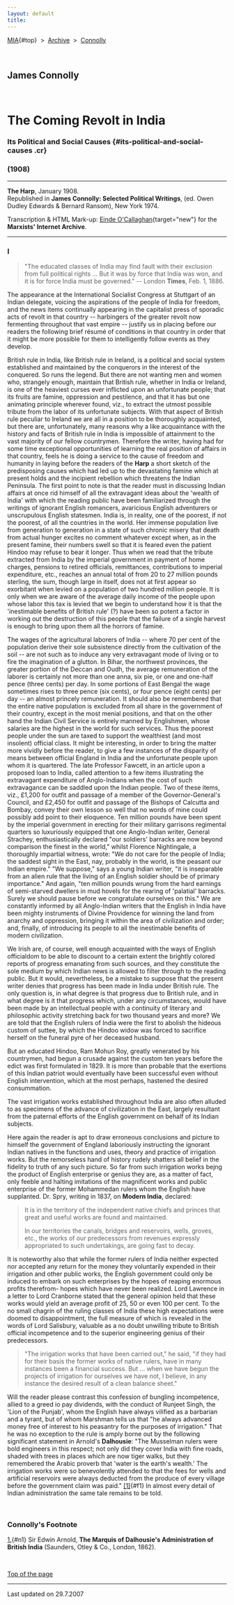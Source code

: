 ```yaml
---
layout: default
title: 
---
```

[MIA](../../../../index.htm){#top}  \> 
[Archive](../../../index.htm)  \>  [Connolly](../../index.htm)

 

## James Connolly

 

# The Coming Revolt in India

### Its Political and Social Causes {#its-political-and-social-causes .cr}

### (1908)

------------------------------------------------------------------------

**The Harp**, January 1908.\
Republished in **James Connolly: Selected Political Writings**, (ed.
Owen Dudley Edwards & Bernard Ransom), New York 1974.

Transcription & HTML Mark-up: [Einde
O'Callaghan](../../../../admin/volunteers/biographies/eocallaghan.htm){target="new"}
for the **Marxists' Internet Archive**.

------------------------------------------------------------------------

### I

> "The educated classes of India may find fault with their exclusion
> from full political rights \... But it was by force that India was
> won, and it is for force India must be governed." -- London **Times**,
> Feb. 1, 1886.

The appearance at the International Socialist Congress at Stuttgart of
an Indian delegate, voicing the aspirations of the people of India for
freedom, and the news items continually appearing in the capitalist
press of sporadic acts of revolt in that country -- harbingers of the
greater revolt now fermenting throughout that vast empire -- justify us
in placing before our readers the following brief résumé of conditions
in that country in order that it might be more possible for them to
intelligently follow events as they develop.

British rule in India, like British rule in Ireland, is a political and
social system established and maintained by the conquerors in the
interest of the conquered. So runs the legend. But there are not wanting
men and women who, strangely enough, maintain that British rule, whether
in India or Ireland, is one of the heaviest curses ever inflicted upon
an unfortunate people; that its fruits are famine, oppression and
pestilence, and that it has but one animating principle wherever found,
viz., to extract the utmost possible tribute from the labor of its
unfortunate subjects. With that aspect of British rule peculiar to
Ireland we are all in a position to be thoroughly acquainted, but there
are, unfortunately, many reasons why a like acquaintance with the
history and facts of British rule in India is impossible of attainment
to the vast majority of our fellow countrymen. Therefore the writer,
having had for some time exceptional opportunities of learning the real
position of affairs in that country, feels he is doing a service to the
cause of freedom and humanity in laying before the readers of the
**Harp** a short sketch of the predisposing causes which had led up to
the devastating famine which at present holds and the incipient
rebellion which threatens the Indian Peninsula. The first point to note
is that the reader must in discussing Indian affairs at once rid himself
of all the extravagant ideas about the 'wealth of India' with which the
reading public have been familiarized through the writings of ignorant
English romancers, avaricious English adventurers or unscrupulous
English statesmen. India is, in reality, one of the poorest, if not the
poorest, of all the countries in the world. Her immense population live
from generation to generation in a state of such chronic misery that
death from actual hunger excites no comment whatever except when, as in
the present famine, their numbers swell so that it is feared even the
patient Hindoo may refuse to bear it longer. Thus when we read that the
tribute extracted from India by the imperial government in payment of
home charges, pensions to retired officials, remittances, contributions
to imperial expenditure, etc., reaches an annual total of from 20 to 27
million pounds sterling, the sum, though large in itself, does not at
first appear so exorbitant when levied on a population of two hundred
million people. It is only when we are aware of the average daily income
of the people upon whose labor this tax is levied that we begin to
understand how it is that the 'inestimable benefits of British rule' (?)
have been so potent a factor in working out the destruction of this
people that the failure of a single harvest is enough to bring upon them
all the horrors of famine.

The wages of the agricultural laborers of India -- where 70 per cent of
the population derive their sole subsistence directly from the
cultivation of the soil -- are not such as to induce any very
extravagant mode of living or to fire the imagination of a glutton. In
Bihar, the northwest provinces, the greater portion of the Deccan and
Oudh, the average remuneration of the laborer is certainly not more than
one anna, six pie, or one and one-half pence (three cents) per day. In
some portions of East Bengal the wage sometimes rises to three pence
(six cents), or four pence (eight cents) per day -- an almost princely
remuneration. It should also be remembered that the entire native
population is excluded from all share in the government of their
country, except in the most menial positions, and that on the other hand
the Indian Civil Service is entirely manned by Englishmen, whose
salaries are the highest in the world for such services. Thus the
poorest people under the sun are taxed to support the wealthiest (and
most insolent) official class. It might be interesting, in order to
bring the matter more vividly before the reader, to give a few instances
of the disparity of means between official England in India and the
unfortunate people upon whom it is quartered. The late Professor
Fawcett, in an article upon a proposed loan to India, called attention
to a few items illustrating the extravagant expenditure of Anglo-Indians
when the cost of such extravagance can be saddled upon the Indian
people. Two of these items, viz., £1,200 for outfit and passage of a
member of the Governor-General's Council, and £2,450 for outfit and
passage of the Bishops of Calcutta and Bombay, convey their own lesson
so well that no words of mine could possibly add point to their
eloquence. Ten million pounds have been spent by the imperial government
in erecting for their military garrisons regimental quarters so
luxuriously equipped that one Anglo-Indian writer, General Strachey,
enthusiastically declared "our soldiers' barracks are now beyond
comparison the finest in the world," whilst Florence Nightingale, a
thoroughly impartial witness, wrote: "We do not care for the people of
India; the saddest sight in the East, nay, probably in the world, is the
peasant our Indian empire." "We suppose," says a young Indian writer,
"it is inseparable from an alien rule that the living of an English
soldier should be of primary importance." And again, "ten million pounds
wrung from the hard earnings of semi-starved dwellers in mud hovels for
the rearing of 'palatial' barracks. Surely we should pause before we
congratulate ourselves on this." We are constantly informed by all
Anglo-Indian writers that the English in India have been mighty
instruments of Divine Providence for winning the land from anarchy and
oppression, bringing it within the area of civilization and order; and,
finally, of introducing its people to all the inestimable benefits of
modern civilization.

We Irish are, of course, well enough acquainted with the ways of English
officialdom to be able to discount to a certain extent the brightly
colored reports of progress emanating from such sources, and they
constitute the sole medium by which Indian news is allowed to filter
through to the reading public. But it would, nevertheless, be a mistake
to suppose that the present writer denies that progress has been made in
India under British rule. The only question is, in what degree is that
progress due to British rule, and in what degree is it that progress
which, under any circumstances, would have been made by an intellectual
people with a continuity of literary and philosophic activity stretching
back for two thousand years and more? We are told that the English
rulers of India were the first to abolish the hideous custom of suttee,
by which the Hindoo widow was forced to sacrifice herself on the funeral
pyre of her deceased husband.

But an educated Hindoo, Ram Mohun Roy, greatly venerated by his
countrymen, had begun a crusade against the custom ten years before the
edict was first formulated in 1829. It is more than probable that the
exertions of this Indian patriot would eventually have been successful
even without English intervention, which at the most perhaps, hastened
the desired consummation.

The vast irrigation works established throughout India are also often
alluded to as specimens of the advance of civilization in the East,
largely resultant from the paternal efforts of the English government on
behalf of its Indian subjects.

Here again the reader is apt to draw erroneous conclusions and picture
to himself the government of England laboriously instructing the
ignorant Indian natives in the functions and uses, theory and practice
of irrigation works. But the remorseless hand of history rudely shatters
all belief in the fidelity to truth of any such picture. So far from
such irrigation works bejng the product of English enterprise or genius
they are, as a matter of fact, only feeble and halting imitations of the
magnificent works and public enterprise of the former Mohammedan rulers
whom the English have supplanted. Dr. Spry, writing in 1837, on **Modern
India**, declared:

> It is in the territory of the independent native chiefs and princes
> that great and useful works are found and maintained.
>
> In our territories the canals, bridges and reservoirs, wells, groves,
> etc., the works of our predecessors from revenues expressly
> appropriated to such undertakings, are going fast to decay.

It is noteworthy also that while the former rulers of India neither
expected nor accepted any return for the money they voluntarily expended
in their irrigation and other public works, the English government could
only be induced to embark on such enterprises by the hopes of reaping
enormous profits therefrom- hopes which have never been realized. Lord
Lawrence in a letter to Lord Cranborne stated that the general opinion
held that these works would yield an average profit of 25, 50 or even
100 per cent. To the no small chagrin of the ruling classes of India
these high expectations were doomed to disappointment, the full measure
of which is revealed in the words of Lord Salisbury, valuable as a no
doubt unwilling tribute to British official incompetence and to the
superior engineering genius of their predecessors.

> "The irrigation works that have been carried out," he said, "if they
> had for their basis the former works of native rulers, have in many
> instances been a financial success. But \... when we have begun the
> projects of irrigation for ourselves we have not, I believe, in any
> instance the desired result of a clean balance sheet."

Will the reader please contrast this confession of bungling
incompetence, allied to a greed io pay dividends, with the conduct of
Runjeet Singh, the 'Lion of the Punjab', whom the English have always
vilified as a barbarian and a tyrant, but of whom Marshman tells us that
"he always advanced money free of interest to his peasantry for the
purposes of irrigation." That he was no exception to the rule is amply
borne out by the following significant statement in Arnold's
**Dalhousie**: "The Musselman rulers were bold engineers in this
respect; not only did they cover India with fine roads, shaded with
trees in places which are now tiger walks, but they remembered the
Arabic proverb that 'water is the earth's wealth.' The irrigation works
were so benevolently attended to that the fees for wells and artificial
reservoirs were always deducted from the produce of every village before
the government claim was paid." [\[1\]](#n1){#f1} In almost every detail
of Indian administration the same tale remains to be told.

 

### Connolly's Footnote

[1.](#f1){#n1} Sir Edwin Arnold, **The Marquis of Dalhousie's
Administration of British India** (Saunders, Otley & Co., London, 1862).

 

[Top of the page](#top)

------------------------------------------------------------------------

Last updated on 29.7.2007
